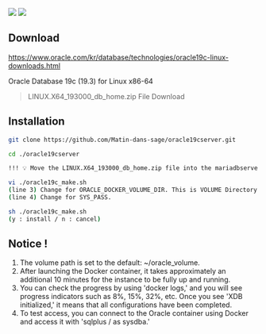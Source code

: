 <img src="https://img.shields.io/badge/ORACLE%20SERVER-F80000?style=for-the-badge&logo=Oracle&logoColor=white"> <img src="https://img.shields.io/badge/DOCKER-2496ED?style=for-the-badge&logo=Python&logoColor=white">

## Download
https://www.oracle.com/kr/database/technologies/oracle19c-linux-downloads.html

Oracle Database 19c (19.3) for Linux x86-64
> LINUX.X64_193000_db_home.zip File Download


## Installation
```bash
git clone https://github.com/Matin-dans-sage/oracle19cserver.git

cd ./oracle19cserver

!!! 💡 Move the LINUX.X64_193000_db_home.zip file into the mariadbserver folder.

vi ./oracle19c_make.sh
(line 3) Change for ORACLE_DOCKER_VOLUME_DIR. This is VOLUME Directory.
(line 4) Change for SYS_PASS.

sh ./oracle19c_make.sh
(y : install / n : cancel)

```

## Notice !
1. The volume path is set to the default: ~/oracle_volume.
2. After launching the Docker container, it takes approximately an additional 10 minutes for the instance to be fully up and running.
3. You can check the progress by using 'docker logs,' and you will see progress indicators such as 8%, 15%, 32%, etc. Once you see 'XDB initialized,' it means that all configurations have been completed.
4. To test access, you can connect to the Oracle container using Docker and access it with 'sqlplus / as sysdba.'

